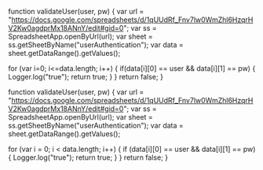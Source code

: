 function validateUser(user, pw) {
  var url = "https://docs.google.com/spreadsheets/d/1qUUdRf_Fnv7lw0WmZhl6HzqrHV2Kw0agdprMx18ANnY/edit#gid=0";
  var ss = SpreadsheetApp.openByUrl(url);
  var sheet = ss.getSheetByName("userAuthentication");
  var data = sheet.getDataRange().getValues();

  for (var i=0; i<=data.length; i++) {
    if(data[i][0] == user && data[i][1] == pw) {
      Logger.log("true");
      return true;
    }
  }
  return false;
}







function validateUser(user, pw) {
  var url = "https://docs.google.com/spreadsheets/d/1qUUdRf_Fnv7lw0WmZhl6HzqrHV2Kw0agdprMx18ANnY/edit#gid=0";
  var ss = SpreadsheetApp.openByUrl(url);
  var sheet = ss.getSheetByName("userAuthentication");
  var data = sheet.getDataRange().getValues();

  for (var i = 0; i < data.length; i++) {
    if (data[i][0] == user && data[i][1] == pw) {
      Logger.log("true");
      return true;
    }
  }
  return false;
}

